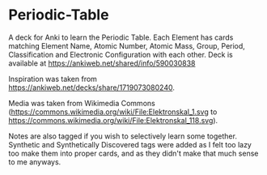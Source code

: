 # Periodic-Table
A deck for Anki to learn the Periodic Table. Each Element has cards matching Element Name, Atomic Number, Atomic Mass, Group, Period, Classification and Electronic Configuration with each other.
Deck is available at https://ankiweb.net/shared/info/590030838

Inspiration was taken from https://ankiweb.net/decks/share/1719073080240.

Media was taken from Wikimedia Commons (https://commons.wikimedia.org/wiki/File:Elektronskal_1.svg to https://commons.wikimedia.org/wiki/File:Elektronskal_118.svg).

Notes are also tagged if you wish to selectively learn some together. Synthetic and Synthetically Discovered tags were added as I felt too lazy too make them into proper cards, and as they didn't make that much sense to me anyways.
